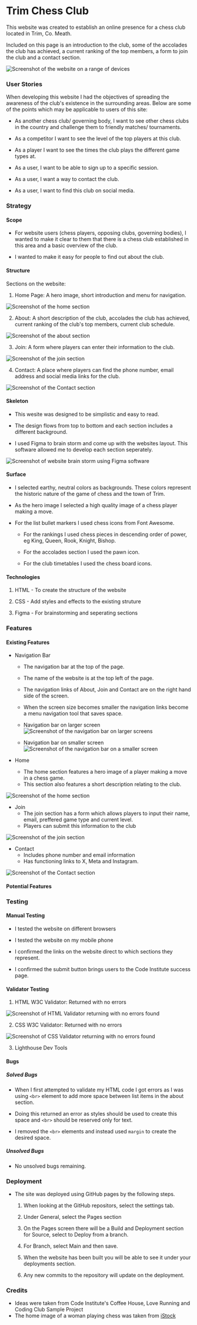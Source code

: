 # Trim Chess Club

This website was created to establish an online presence for a chess club located in Trim, Co. Meath.

Included on this page is an introduction to the club, some of the accolades the club has achieved, a current ranking of the top members, a form to join the club and a contact section.

![Screenshot of the website on a range of devices](assets/images/all_devices_mockup.png)

### User Stories

When developing this website I had the objectives of spreading the awareness of the club's existence in the surrounding areas. Below are some of the points which may be applicable to users of this site:

+ As another chess club/ governing body, I want to see other chess clubs in the country and challenge them to friendly matches/ tournaments.

+ As a competitor I want to see the level of the top players at this club.

+ As a player I want to see the times the club plays the different game types at.

+ As a user, I want to be able to sign up to a specific session. 

+ As a user, I want a way to contact the club.

+ As a user, I want to find this club on social media.

### Strategy

#### Scope

+ For website users (chess players, opposing clubs, governing bodies), I wanted to make it clear to them that there is a chess club established in this area and a basic overview of the club.

+ I wanted to make it easy for people to find out about the club.

#### Structure

Sections on the website:

1. Home Page: A hero image, short introduction and menu for navigation.

![Screenshot of the home section](assets/images/Home.PNG)

2. About: A short description of the club, accolades the club has achieved, current ranking of the club's top members, current club schedule.

![Screenshot of the about section](assets/images/about.PNG)

3. Join: A form where players can enter their information to the club.

![Screenshot of the join section](assets/images/join.PNG)

4. Contact: A place where players can find the phone number, email address and social media links for the club.

![Screenshot of the Contact section](assets/images/contact.PNG)


#### Skeleton

+ This wesite was designed to be simplistic and easy to read.

+ The design flows from top to bottom and each section includes a different background.

+ I used Figma to brain storm and come up with the websites layout. This software allowed me to develop each section seperately.

![Screenshot of website brain storm using Figma software](assets/images/figma.PNG)

#### Surface

+ I selected earthy, neutral colors as backgrounds. These colors represent the historic nature of the game of chess and the town of Trim.

+ As the hero image I selected a high quality image of a chess player making a move.

+ For the list bullet markers I used chess icons from Font Awesome.

    + For the rankings I used chess pieces in descending order of power, eg King, Queen, Rook, Knight, Bishop.

    + For the accolades section I used the pawn icon.

    + For the club timetables I used the chess board icons. 


#### Technologies

1. HTML - To create the structure of the website

2. CSS - Add styles and effects to the existing struture

3. Figma - For brainstorming and seperating sections

### Features

#### Existing Features

+ Navigation Bar
    + The navigation bar at the top of the page.
    + The name of the website is at the top left of the page.
    + The navigation links of About, Join and Contact are on the right hand side of the screen.
    + When the screen size becomes smaller the navigation links become a menu navigation tool that saves space.

    + Navigation bar on larger screen
    ![Screenshot of the navigation bar on larger screens](assets/images/nav_bar_big.PNG)

    + Navigation bar on smaller screen
    ![Screenshot of the navigation bar on a smaller screen](assets/images/nav_bar_small.PNG)

+ Home
    + The home section features a hero image of a player making a move in a chess game.
    + This section also features a short description relating to the club.

![Screenshot of the home section](assets/images/Home.PNG)


+ Join
    + The join section has a form which allows players to input their name, email, preffered game type and current level.
    + Players can submit this information to the club 

![Screenshot of the join section](assets/images/join.PNG)

+ Contact
    + Includes phone number and email information
    + Has functioning links to X, Meta and Instagram.

![Screenshot of the Contact section](assets/images/contact.PNG)

#### Potential Features

### Testing

#### Manual Testing

+ I tested the website on different browsers

+ I tested the website on my mobile phone

+ I confirmed the links on the website direct to which sections they represent.

+ I confirmed the submit button brings users to the Code Institute success page.

#### Validator Testing

1. HTML W3C Validator: Returned with no errors

![Screenshot of HTML Validator returning with no errors found](assets/images/html_validator.PNG)

2. CSS W3C Validator: Returned with no errors

![Screenshot of CSS Validator returning with no errors found](assets/images/css_validator.PNG)

3. Lighthouse Dev Tools

#### Bugs

##### Solved Bugs

+ When I first attempted to validate my HTML code I got errors as I was using `<br>` element to add more space between list items in the about section.

+ Doing this returned an error as styles should be used to create this space and `<br>` should be reserved only for text.

+ I removed the `<br>` elements and instead used `margin` to create the desired space.

##### Unsolved Bugs 

+ No unsolved bugs remaining.



### Deployment
+ The site was deployed using GitHub pages by the following steps.
    1. When looking at the GitHub repositors, select the settings tab.

    2. Under General, select the Pages section

    3. On the Pages screen there will be a Build and Deployment section for Source, select to Deploy from a branch.

    4. For Branch, select Main and then save.

    5. When the website has been built you will be able to see it under your deployments section.

    6. Any new commits to the repository will update on the deployment.


### Credits

+ Ideas were taken from Code Institute's Coffee House, Love Running and Coding Club Sample Project
+ The home image of a woman playing chess was taken from [iStock](https://www.istockphoto.com/photo/woman-playing-chess-gm1294703794-388619243)